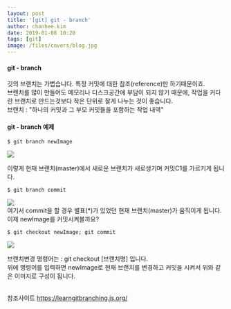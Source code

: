 ```yaml
---
layout: post
title: '[git] git - branch'
author: chanhee.kim
date: 2019-01-08 10:20
tags: [git]
image: /files/covers/blog.jpg
---
```


#### git - branch
깃의 브랜치는 가볍습니다. 특정 커밋에 대한 참조(reference)만 하기때문이죠.
<br>
브랜치를 많이 만들어도 메모리나 디스크공간에 부담이 되지 않기 때문에, 작업을 커다란 브랜치로 만드는것보다 작은 단위로 잘게 나누는 것이 좋습니다.
<br>
브랜치 : "하나의 커밋과 그 부모 커밋들을 포함하는 작업 내역"


#### git - branch 예제

``` linux
$ git branch newImage
```
<img src="{{ site.baseurl }}/assets/images/git/branch1.jpg">

이렇게 현재 브랜치(master)에서 새로운 브랜치가 새로생기며 커밋C1를 가르키게 됩니다.

``` linux
$ git branch commit
```
<img src="{{ site.baseurl }}/assets/images/git/branch2.jpg"><br>
여기서 commit을 할 경우 별표(*)가 있었던 현재 브랜치(master)가 움직이게 됩니다.<br>
이제 newImage를 커밋시켜볼까요?

```linux
$ git checkout newImage; git commit
```

<img src="{{ site.baseurl }}/assets/images/git/branch3.jpg"><br>

브랜치변경 명령어는 : git checkout [브랜치명] 입니다. <br>
위에 명령어를 입력하면 newImage로 현재 브랜치를 변경하고 커밋을 시켜서 위와 같은 이미지로 구성이 됩니다.


<br>
참조사이트
<a href="https://learngitbranching.js.org/">https://learngitbranching.js.org/</a>
